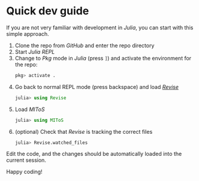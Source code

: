 # Quick dev guide

If you are not very familiar with development in *Julia*, you can start with 
this simple approach.

1. Clone the repo from *GitHub* and enter the repo directory
2. Start *Julia REPL*
3. Change to *Pkg* mode in *Julia* (press `]`) and activate the environment for 
   the repo:
    ```julia
    pkg> activate .
    ```
4. Go back to normal REPL mode (press backspace) and load 
   [*Revise*](https://github.com/timholy/Revise.jl)
    ```julia
    julia> using Revise
    ```
5. Load *MIToS*
    ```julia
    julia> using MIToS
    ```
6. (optional) Check that *Revise* is tracking the correct files
    ```julia
    julia> Revise.watched_files
    ```

Edit the code, and the changes should be automatically loaded into the current 
session.


Happy coding!
